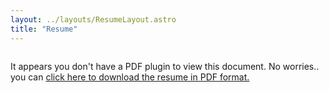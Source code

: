 ```yaml
---
layout: ../layouts/ResumeLayout.astro
title: "Resume"
---
```


<div class="pdf-container">
  <object data="/ResumeManadayMavani.pdf" type="application/pdf">
    <p>
      It appears you don't have a PDF plugin to view this document. No worries.. you can <a href="/ResumeManadayMavani.pdf">click here to download the resume in PDF format.</a>
    </p>
  </object>
</div>

<style>
  /* this does some magic that preserves the 8.5x11" aspect ratio */
  .pdf-container {
    height: 0;
    width: 100%;
    padding-bottom: 129.41%; /* 11/8.5 = 1.2941 */
    overflow: hidden;
    position: relative;
  }

  .pdf-container object {
    width: 100%;
    height: 100%;
    position: absolute;
    top: 0;
    left: 0;
  }
</style>
